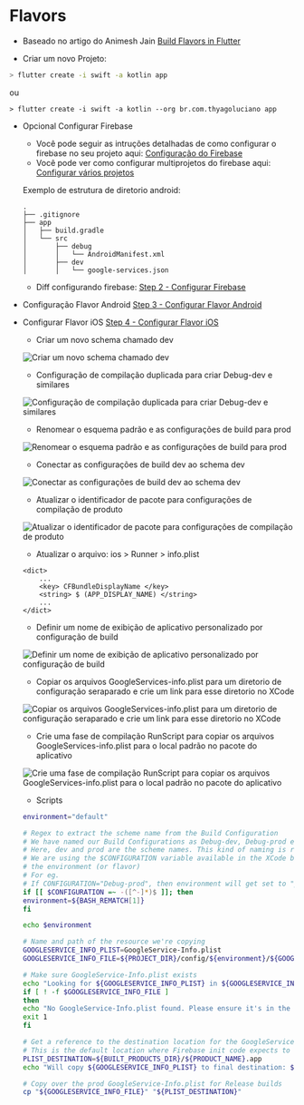 # Flavors

- Baseado no artigo do Animesh Jain [Build Flavors in Flutter](https://medium.com/@animeshjain/build-flavors-in-flutter-android-and-ios-with-different-firebase-projects-per-flavor-27c5c5dac10b)

- Criar um novo Projeto: 

```sh
> flutter create -i swift -a kotlin app
```
ou 
```
> flutter create -i swift -a kotlin --org br.com.thyagoluciano app
```

- Opcional Configurar Firebase
    - Você pode seguir as intruções detalhadas de como configurar o firebase no seu projeto aqui: [Configuração do Firebase](https://firebase.google.com/docs/flutter/setup)
    - Você pode ver como configurar multiprojetos do firebase aqui: [Configurar vários projetos](https://firebase.google.com/docs/projects/multiprojects)

    Exemplo de estrutura de diretorio android:
    ```
    .
    ├── .gitignore
    ├── app
    │   ├── build.gradle
    │   └── src
    │       ├── debug
    │       │   └── AndroidManifest.xml
    │       ├── dev
    │       │   └── google-services.json
    ```
    - Diff configurando firebase: [Step 2 - Configurar Firebase](https://github.com/thyagoluciano/flutter-boilerplate/commit/1818b657b930a8a869741b39e5c181ad6ecf3fd8)

- Configuração Flavor Android [Step 3 - Configurar Flavor Android](https://github.com/thyagoluciano/flutter-boilerplate/commit/715a4c6de591c17df82ca7ee1b1e8e060e009bc4)

- Configurar Flavor iOS [Step 4 - Configurar Flavor iOS]()

    - Criar um novo schema chamado dev

    ![Criar um novo schema chamado dev](assets/iOS_01.gif)

    - Configuração de compilação duplicada para criar Debug-dev e similares

    ![Configuração de compilação duplicada para criar Debug-dev e similares](assets/iOS_02.gif)

    - Renomear o esquema padrão e as configurações de build para prod

    ![Renomear o esquema padrão e as configurações de build para prod](assets/iOS_03.gif)

    - Conectar as configurações de build dev ao schema dev

    ![Conectar as configurações de build dev ao schema dev](assets/iOS_04.gif)

    - Atualizar o identificador de pacote para configurações de compilação de produto

    ![Atualizar o identificador de pacote para configurações de compilação de produto](assets/iOS_05.gif)

    - Atualizar o arquivo: ios > Runner > info.plist

    ```
    <dict> 
        ... 
        <key> CFBundleDisplayName </key> 
        <string> $ (APP_DISPLAY_NAME) </string> 
        ... 
    </dict>
    ```

     - Definir um nome de exibição de aplicativo personalizado por configuração de build

    ![Definir um nome de exibição de aplicativo personalizado por configuração de build](assets/iOS_06.gif)

    - Copiar os arquivos GoogleServices-info.plist para um diretorio de configuração seraparado e crie um link para esse diretorio no XCode

    ![Copiar os arquivos GoogleServices-info.plist para um diretorio de configuração seraparado e crie um link para esse diretorio no XCode](assets/iOS_07.gif)

    - Crie uma fase de compilação RunScript para copiar os arquivos GoogleServices-info.plist para o local padrão no pacote do aplicativo

    ![Crie uma fase de compilação RunScript para copiar os arquivos GoogleServices-info.plist para o local padrão no pacote do aplicativo](assets/iOS_08.gif)

    - Scripts 
    ```sh
    environment="default"

    # Regex to extract the scheme name from the Build Configuration
    # We have named our Build Configurations as Debug-dev, Debug-prod etc.
    # Here, dev and prod are the scheme names. This kind of naming is required by Flutter for flavors to work.
    # We are using the $CONFIGURATION variable available in the XCode build environment to extract 
    # the environment (or flavor)
    # For eg.
    # If CONFIGURATION="Debug-prod", then environment will get set to "prod".
    if [[ $CONFIGURATION =~ -([^-]*)$ ]]; then
    environment=${BASH_REMATCH[1]}
    fi

    echo $environment

    # Name and path of the resource we're copying
    GOOGLESERVICE_INFO_PLIST=GoogleService-Info.plist
    GOOGLESERVICE_INFO_FILE=${PROJECT_DIR}/config/${environment}/${GOOGLESERVICE_INFO_PLIST}

    # Make sure GoogleService-Info.plist exists
    echo "Looking for ${GOOGLESERVICE_INFO_PLIST} in ${GOOGLESERVICE_INFO_FILE}"
    if [ ! -f $GOOGLESERVICE_INFO_FILE ]
    then
    echo "No GoogleService-Info.plist found. Please ensure it's in the proper directory."
    exit 1
    fi

    # Get a reference to the destination location for the GoogleService-Info.plist
    # This is the default location where Firebase init code expects to find GoogleServices-Info.plist file
    PLIST_DESTINATION=${BUILT_PRODUCTS_DIR}/${PRODUCT_NAME}.app
    echo "Will copy ${GOOGLESERVICE_INFO_PLIST} to final destination: ${PLIST_DESTINATION}"

    # Copy over the prod GoogleService-Info.plist for Release builds
    cp "${GOOGLESERVICE_INFO_FILE}" "${PLIST_DESTINATION}"
    ```